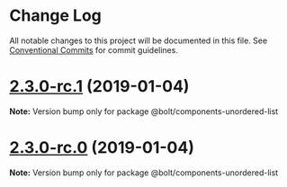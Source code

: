 # Change Log

All notable changes to this project will be documented in this file.
See [Conventional Commits](https://conventionalcommits.org) for commit guidelines.

# [2.3.0-rc.1](https://github.com/bolt-design-system/bolt/tree/master/packages/components/bolt-unordered-list/compare/vv2.3.0-rc.0...v2.3.0-rc.1) (2019-01-04)

**Note:** Version bump only for package @bolt/components-unordered-list





# [2.3.0-rc.0](https://github.com/bolt-design-system/bolt/tree/master/packages/components/bolt-unordered-list/compare/v2.2.1...v2.3.0-rc.0) (2019-01-04)

**Note:** Version bump only for package @bolt/components-unordered-list
